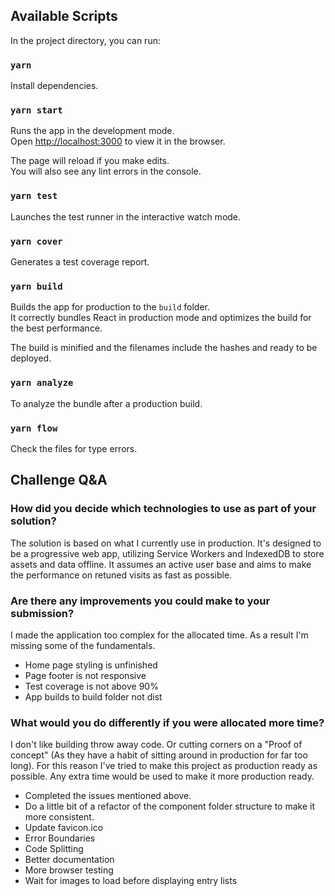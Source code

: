 ## Available Scripts

In the project directory, you can run:

### `yarn`

Install dependencies.

### `yarn start`

Runs the app in the development mode.<br>
Open [http://localhost:3000](http://localhost:3000) to view it in the browser.

The page will reload if you make edits.<br>
You will also see any lint errors in the console.

### `yarn test`

Launches the test runner in the interactive watch mode.

### `yarn cover`

Generates a test coverage report.

### `yarn build`

Builds the app for production to the `build` folder.<br>
It correctly bundles React in production mode and optimizes the build for the best performance.

The build is minified and the filenames include the hashes and ready to be deployed.

### `yarn analyze`

To analyze the bundle after a production build.

### `yarn flow`

Check the files for type errors.

## Challenge Q&A

### How did you decide which technologies to use as part of your solution?

The solution is based on what I currently use in production. It's designed to be a progressive web app, utilizing Service Workers and IndexedDB to store assets and data offline. It assumes an active user base and aims to make the performance on retuned visits as fast as possible.

### Are there any improvements you could make to your submission?

I made the application too complex for the allocated time. As a result I'm missing some of the fundamentals.

* Home page styling is unfinished
* Page footer is not responsive
* Test coverage is not above 90%
* App builds to build folder not dist

### What would you do differently if you were allocated more time?

I don't like building throw away code. Or cutting corners on a "Proof of concept" (As they have a habit of sitting around in production for far too long). For this reason I've tried to make this project as production ready as possible. Any extra time would be used to make it more production ready.

* Completed the issues mentioned above.
* Do a little bit of a refactor of the component folder structure to make it more consistent.
* Update favicon.ico
* Error Boundaries
* Code Splitting
* Better documentation
* More browser testing
* Wait for images to load before displaying entry lists
